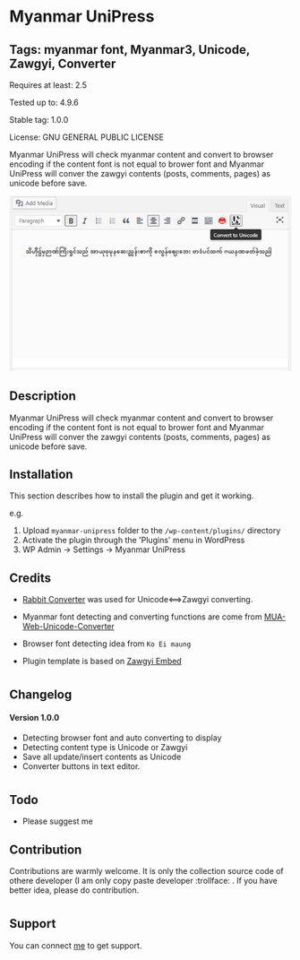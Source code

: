 Myanmar UniPress
==============


## Tags: myanmar font, Myanmar3, Unicode, Zawgyi, Converter

Requires at least: 2.5

Tested up to: 4.9.6

Stable tag: 1.0.0

License: GNU GENERAL PUBLIC LICENSE

Myanmar UniPress will check myanmar content and convert to browser encoding if the content font is not equal to brower font and Myanmar UniPress will conver the zawgyi contents (posts, comments, pages) as unicode before save. 

![Screenshot1](screenshot1.png "screenshot1")

## Description 

Myanmar UniPress will check myanmar content and convert to browser encoding if the content font is not equal to brower font and Myanmar UniPress will conver the zawgyi contents (posts, comments, pages) as unicode before save. 


## Installation 

This section describes how to install the plugin and get it working.

e.g.

1. Upload `myanmar-unipress` folder to the `/wp-content/plugins/` directory
2. Activate the plugin through the 'Plugins' menu in WordPress
3. WP Admin -> Settings -> Myanmar UniPress

## Credits
- [Rabbit Converter](https://github.com/Rabbit-Converter/) was used for Unicode<==>Zawgyi converting.

- Myanmar font detecting and converting functions are come from [MUA-Web-Unicode-Converter](https://github.com/thixpin/MUA-Web-Unicode-Converter) 

- Browser font detecting idea from `Ko Ei maung`

- Plugin template is based on [Zawgyi Embed](https://wordpress.org/plugins/zawgyi-embed/)




#
## Changelog 


#### Version  1.0.0 
- Detecting browser font and auto converting to display
- Detecting content type is Unicode or Zawgyi
- Save all update/insert contents as Unicode
- Converter buttons in text editor.

#

## Todo
- Please suggest me


## Contribution
Contributions are warmly welcome. It is only the collection source code of othere developer (I am only copy paste developer :trollface: . If you have better idea, please do contribution. 

#
Support
---
You can connect [me](http:fb.me/thixpin) to get support.
#